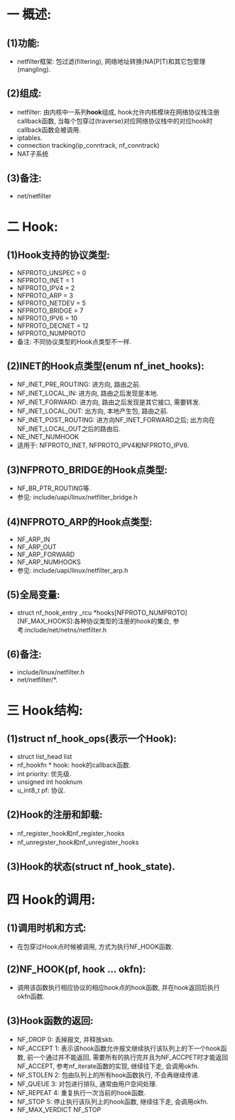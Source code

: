 # 一 概述:
## (1)功能:
- netfilter框架: 包过滤(filtering), 网络地址转换(NA[P]T)和其它包管理(mangling).

## (2)组成:
- netfilter: 由内核中一系列**hook**组成, hook允许内核模块在网络协议栈注册callback函数, 当每个包穿过(traverse)对应网络协议栈中的对应hook时callback函数会被调用.
- iptables.
- connection tracking(ip_conntrack, nf_conntrack)
- NAT子系统

## (3)备注:
- net/netfilter

# 二 Hook:
## (1)Hook支持的协议类型:
- NFPROTO_UNSPEC =  0
- NFPROTO_INET   =  1
- NFPROTO_IPV4   =  2
- NFPROTO_ARP    =  3
- NFPROTO_NETDEV =  5
- NFPROTO_BRIDGE =  7
- NFPROTO_IPV6   = 10
- NFPROTO_DECNET = 12
- NFPROTO_NUMPROTO
- 备注: 不同协议类型的Hook点类型不一样.

## (2)INET的Hook点类型(enum nf_inet_hooks):
- NF_INET_PRE_ROUTING: 进方向, 路由之前.
- NF_INET_LOCAL_IN: 进方向, 路由之后发现是本地.
- NF_INET_FORWARD: 进方向, 路由之后发现是其它接口, 需要转发.
- NF_INET_LOCAL_OUT: 出方向, 本地产生包, 路由之前.
- NF_INET_POST_ROUTING: 进方向NF_INET_FORWARD之后; 出方向在NF_INET_LOCAL_OUT之后的路由后.
- NE_INET_NUMHOOK
- 适用于: NFPROTO_INET, NFPROTO_IPV4和NFPROTO_IPV6.

## (3)NFPROTO_BRIDGE的Hook点类型:
- NF_BR_PTR_ROUTING等.
- 参见: include/uapi/linux/netfilter_bridge.h

## (4)NFPROTO_ARP的Hook点类型:
- NF_ARP_IN
- NF_ARP_OUT
- NF_ARP_FORWARD
- NF_ARP_NUMHOOKS
- 参见: include/uapi/linux/netfilter_arp.h

## (5)全局变量:
- struct nf_hook_entry _rcu *hooks[NFPROTO_NUMPROTO][NF_MAX_HOOKS]:各种协议类型的注册的hook的集合, 参考:include/net/netns/netfilter.h

## (6)备注:
- include/linux/netfilter.h
- net/netfilter/*.

# 三 Hook结构:
## (1)struct nf_hook_ops(表示一个Hook):
- struct list_head list
- nf_hookfn * hook: hook的callback函数.
- int priority: 优先级.
- unsigned int hooknum
- u_int8_t pf: 协议.

## (2)Hook的注册和卸载:
- nf_register_hook和nf_register_hooks
- nf_unregister_hook和nf_unregister_hooks

## (3)Hook的状态(struct nf_hook_state).

# 四 Hook的调用:
## (1)调用时机和方式:
- 在包穿过Hook点时候被调用, 方式为执行NF_HOOK函数.

## (2)NF_HOOK(pf, hook ... okfn):
- 调用该函数执行相应协议的相应hook点的hook函数, 并在hook返回后执行okfn函数.

## (3)Hook函数的返回:
- NF_DROP 0: 丢掉报文, 并释放skb.
- NF_ACCEPT 1: 表示该hook函数允许报文继续执行该队列上的下一个hook函数, 前一个通过并不能返回, 需要所有的执行完并且为NF_ACCPET时才能返回NF_ACCEPT, 参考nf_iterate函数的实现, 继续往下走, 会调用okfn.
- NF_STOLEN 2: 包由队列上的所有hook函数执行, 不会再继续传递.
- NF_QUEUE 3: 对包进行排队, 通常由用户空间处理.
- NF_REPEAT 4: 重复执行一次当前的hook函数.
- NF_STOP 5: 停止执行该队列上的hook函数, 继续往下走, 会调用okfn.
- NF_MAX_VERDICT NF_STOP